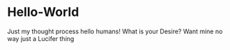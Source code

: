 # Hello-World
Just my thought process 
hello humans!
What is your Desire?
Want mine no way just a Lucifer thing 
